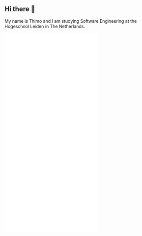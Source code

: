 ## Hi there 👋
My name is Thimo and I am studying Software Engineering at the Hogeschool Leiden in The Netherlands.

<img src="/github-metrics.svg" alt="Metrics" width="60%">
<!-- ![Metrics](github-metrics.svg) -->
